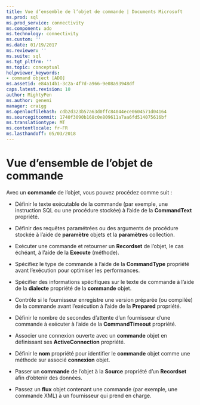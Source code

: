 ```yaml
---
title: Vue d’ensemble de l’objet de commande | Documents Microsoft
ms.prod: sql
ms.prod_service: connectivity
ms.component: ado
ms.technology: connectivity
ms.custom: ''
ms.date: 01/19/2017
ms.reviewer: ''
ms.suite: sql
ms.tgt_pltfrm: ''
ms.topic: conceptual
helpviewer_keywords:
- command object [ADO]
ms.assetid: e84a14b1-3c2a-4f7d-a966-9e08a93948df
caps.latest.revision: 10
author: MightyPen
ms.author: genemi
manager: craigg
ms.openlocfilehash: cdb2d323b57a63d0ffc84044ece0604571d04164
ms.sourcegitcommit: 1740f3090b168c0e809611a7aa6fd514075616bf
ms.translationtype: MT
ms.contentlocale: fr-FR
ms.lasthandoff: 05/03/2018
---
```

# <a name="command-object-overview"></a>Vue d’ensemble de l’objet de commande
Avec un **commande** de l’objet, vous pouvez procédez comme suit :  
  
-   Définir le texte exécutable de la commande (par exemple, une instruction SQL ou une procédure stockée) à l’aide de la **CommandText** propriété.  
  
-   Définir des requêtes paramétrées ou des arguments de procédure stockée à l’aide de **paramètre** objets et la **paramètres** collection.  
  
-   Exécuter une commande et retourner un **Recordset** de l’objet, le cas échéant, à l’aide de la **Execute** (méthode).  
  
-   Spécifiez le type de commande à l’aide de la **CommandType** propriété avant l’exécution pour optimiser les performances.  
  
-   Spécifier des informations spécifiques sur le texte de commande à l’aide de la **dialecte** propriété de la **commande** objet.  
  
-   Contrôle si le fournisseur enregistre une version préparée (ou compilée) de la commande avant l’exécution à l’aide de la **Prepared** propriété.  
  
-   Définir le nombre de secondes d’attente d’un fournisseur d’une commande à exécuter à l’aide de la **CommandTimeout** propriété.  
  
-   Associer une connexion ouverte avec un **commande** objet en définissant ses **ActiveConnection** propriété.  
  
-   Définir le **nom** propriété pour identifier le **commande** objet comme une méthode sur associé **connexion** objet.  
  
-   Passer un **commande** de l’objet à la **Source** propriété d’un **Recordset** afin d’obtenir des données.  
  
-   Passez un **flux** objet contenant une commande (par exemple, une commande XML) à un fournisseur qui prend en charge.
